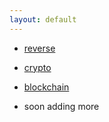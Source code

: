 ```yaml
---
layout: default
---
```


- [reverse](./rev/README)
  
- [crypto](./crypto/README)
  
- [blockchain](./blockchain/README)

- soon adding more




